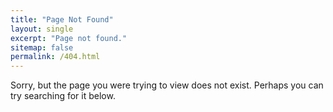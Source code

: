 ```yaml
---
title: "Page Not Found"
layout: single
excerpt: "Page not found."
sitemap: false
permalink: /404.html
---
```


Sorry, but the page you were trying to view does not exist. Perhaps you can try searching for it below.

<script type="text/javascript">
  var GOOG_FIXURL_LANG = 'en';
  var GOOG_FIXURL_SITE = '{{ site.url }}'
</script>
<script type="text/javascript"
  src="//linkhelp.clients.google.com/tbproxy/lh/wm/fixurl.js">
</script>
